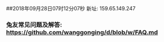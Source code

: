 ##2018年09月28日07时12分07秒 新址: 159.65.149.247
### 兔友常见问题及解答: https://github.com/wanggonging/d/blob/w/FAQ.md
